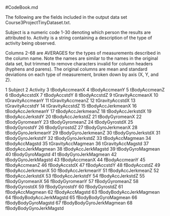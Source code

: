 #CodeBook.md

The following are the fields included in the output data set Course3ProjectTinyDataset.txt.

Subject is a numeric code 1-30 denoting which person the results are attributed to.
Activity is a string containing a description of the type of activity being observed.

Columns 2-68 are AVERAGES for the types of measurements described in the column name.  Note the names are similar to the names in the original data set, but trimmed to remove characters invalid for column headers (hyphens and parens).  The original columns are mean and standard deviations on each type of measurement, broken down by axis (X, Y, and Z).

1 Subject
2 Activity
3 tBodyAccmeanX
4 tBodyAccmeanY
5 tBodyAccmeanZ
6 tBodyAccstdX
7 tBodyAccstdY
8 tBodyAccstdZ
9 tGravityAccmeanX
10 tGravityAccmeanY
11 tGravityAccmeanZ
12 tGravityAccstdX
13 tGravityAccstdY
14 tGravityAccstdZ
15 tBodyAccJerkmeanX
16 tBodyAccJerkmeanY
17 tBodyAccJerkmeanZ
18 tBodyAccJerkstdX
19 tBodyAccJerkstdY
20 tBodyAccJerkstdZ
21 tBodyGyromeanX
22 tBodyGyromeanY
23 tBodyGyromeanZ
24 tBodyGyrostdX
25 tBodyGyrostdY
26 tBodyGyrostdZ
27 tBodyGyroJerkmeanX
28 tBodyGyroJerkmeanY
29 tBodyGyroJerkmeanZ
30 tBodyGyroJerkstdX
31 tBodyGyroJerkstdY
32 tBodyGyroJerkstdZ
33 tBodyAccMagmean
34 tBodyAccMagstd
35 tGravityAccMagmean
36 tGravityAccMagstd
37 tBodyAccJerkMagmean
38 tBodyAccJerkMagstd
39 tBodyGyroMagmean
40 tBodyGyroMagstd
41 tBodyGyroJerkMagmean
42 tBodyGyroJerkMagstd
43 fBodyAccmeanX
44 fBodyAccmeanY
45 fBodyAccmeanZ
46 fBodyAccstdX
47 fBodyAccstdY
48 fBodyAccstdZ
49 fBodyAccJerkmeanX
50 fBodyAccJerkmeanY
51 fBodyAccJerkmeanZ
52 fBodyAccJerkstdX
53 fBodyAccJerkstdY
54 fBodyAccJerkstdZ
55 fBodyGyromeanX
56 fBodyGyromeanY
57 fBodyGyromeanZ
58 fBodyGyrostdX
59 fBodyGyrostdY
60 fBodyGyrostdZ
61 fBodyAccMagmean
62 fBodyAccMagstd
63 fBodyBodyAccJerkMagmean
64 fBodyBodyAccJerkMagstd
65 fBodyBodyGyroMagmean
66 fBodyBodyGyroMagstd
67 fBodyBodyGyroJerkMagmean
68 fBodyBodyGyroJerkMagstd
